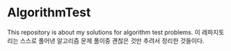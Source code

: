 # AlgorithmTest
This repository is about my solutions for algorithm test problems.
이 레파지토리는 스스로 풀어낸 알고리즘 문제 풀이중 괜찮은 것만 추려서 정리한 것들이다.
